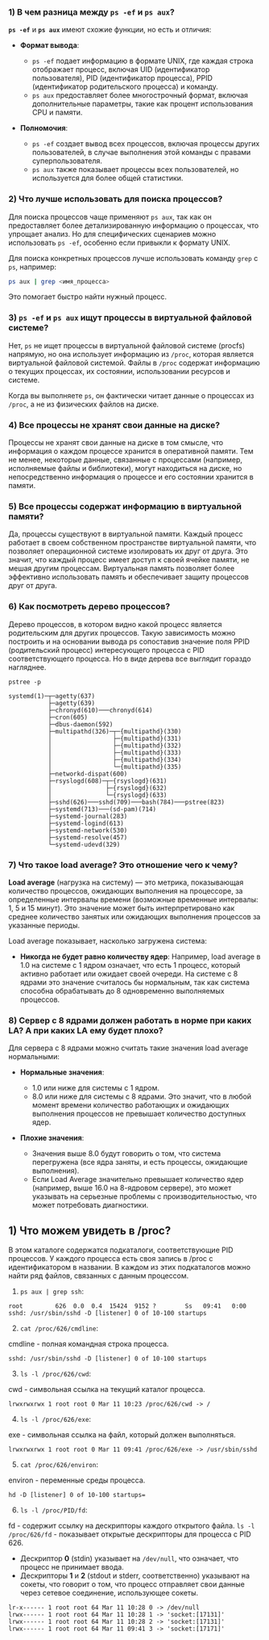 ### 1) В чем разница между `ps -ef` и `ps aux`?

**`ps -ef`** и **`ps aux`** имеют схожие функции, но есть и отличия:

- **Формат вывода**: 
  - `ps -ef` подает информацию в формате UNIX, где каждая строка отображает процесс, включая UID (идентификатор пользователя), PID (идентификатор процесса), PPID (идентификатор родительского процесса) и команду.
  - `ps aux` предоставляет более многострочный формат, включая дополнительные параметры, такие как процент использования CPU и памяти.

- **Полномочия**:
  - `ps -ef` создает вывод всех процессов, включая процессы других пользователей, в случае выполнения этой команды с правами суперпользователя.
  - `ps aux` также показывает процессы всех пользователей, но используется для более общей статистики.

### 2) Что лучше использовать для поиска процессов?

Для поиска процессов чаще применяют `ps aux`, так как он предоставляет более детализированную информацию о процессах, что упрощает анализ. Но для специфических сценариев можно использовать `ps -ef`, особенно если привыкли к формату UNIX. 

Для поиска конкретных процессов лучше использовать команду `grep` с `ps`, например:

```bash
ps aux | grep <имя_процесса>
```

Это помогает быстро найти нужный процесс.

### 3) `ps -ef` и `ps aux` ищут процессы в виртуальной файловой системе?

Нет, `ps` не ищет процессы в виртуальной файловой системе (procfs) напрямую, но она использует информацию из `/proc`, которая является виртуальной файловой системой. Файлы в `/proc` содержат информацию о текущих процессах, их состоянии, использовании ресурсов и системе. 

Когда вы выполняете `ps`, он фактически читает данные о процессах из `/proc`, а не из физических файлов на диске.

### 4) Все процессы не хранят свои данные на диске?

Процессы не хранят свои данные на диске в том смысле, что информация о каждом процессе хранится в оперативной памяти. Тем не менее, некоторые данные, связанные с процессами (например, исполняемые файлы и библиотеки), могут находиться на диске, но непосредственно информация о процессе и его состоянии хранится в памяти.

### 5) Все процессы содержат информацию в виртуальной памяти?

Да, процессы существуют в виртуальной памяти. Каждый процесс работает в своем собственном пространстве виртуальной памяти, что позволяет операционной системе изолировать их друг от друга. Это значит, что каждый процесс имеет доступ к своей ячейке памяти, не мешая другим процессам. Виртуальная память позволяет более эффективно использовать память и обеспечивает защиту процессов друг от друга.

### 6) Как посмотреть дерево процессов?

Дерево процессов, в котором видно какой процесс является родительским для других процессов. Такую зависимость можно построить и на основании вывода ps сопоставив значение поля PPID (родительский процесс) интересующего процесса с PID соответствующего процесса. Но в виде дерева все выглядит гораздо нагляднее.

```
pstree -p

systemd(1)─┬─agetty(637)
           ├─agetty(639)
           ├─chronyd(610)───chronyd(614)
           ├─cron(605)
           ├─dbus-daemon(592)
           ├─multipathd(326)─┬─{multipathd}(330)
           │                 ├─{multipathd}(331)
           │                 ├─{multipathd}(332)
           │                 ├─{multipathd}(333)
           │                 ├─{multipathd}(334)
           │                 └─{multipathd}(335)
           ├─networkd-dispat(600)
           ├─rsyslogd(608)─┬─{rsyslogd}(631)
           │               ├─{rsyslogd}(632)
           │               └─{rsyslogd}(633)
           ├─sshd(626)───sshd(709)───bash(784)───pstree(823)
           ├─systemd(713)───(sd-pam)(714)
           ├─systemd-journal(283)
           ├─systemd-logind(613)
           ├─systemd-network(530)
           ├─systemd-resolve(457)
           └─systemd-udevd(329)
```

### 7) Что такое load average? Это отношение чего к чему?

**Load average** (нагрузка на систему) — это метрика, показывающая количество процессов, ожидающих выполнения на процессоре, за определенные интервалы времени (возможные временные интервалы: 1, 5 и 15 минут). Это значение может быть интерпретировано как среднее количество занятых или ожидающих выполнения процессов за указанные периоды.

Load average показывает, насколько загружена система:

- **Никогда не будет равно количеству ядер**: Например, load average в 1.0 на системе с 1 ядром означает, что есть 1 процесс, который активно работает или ожидает своей очереди. На системе с 8 ядрами это значение считалось бы нормальным, так как система способна обрабатывать до 8 одновременно выполняемых процессов.

### 8) Сервер с 8 ядрами должен работать в норме при каких LA? А при каких LA ему будет плохо?

Для сервера с 8 ядрами можно считать такие значения load average нормальными:

- **Нормальные значения**: 
  - 1.0 или ниже для системы с 1 ядром.
  - 8.0 или ниже для системы с 8 ядрами.
  Это значит, что в любой момент времени количество работающих и ожидающих выполнения процессов не превышает количество доступных ядер.

- **Плохие значения**:
  - Значения выше 8.0 будут говорить о том, что система перегружена (все ядра заняты, и есть процессы, ожидающие выполнения).
  - Если Load Average значительно превышает количество ядер (например, выше 16.0 на 8-ядровом сервере), это может указывать на серьезные проблемы с производительностью, что может потребовать диагностики.


## 1) Что можем увидеть в /proc?

 В этом каталоге содержатся подкаталоги, соответствующие PID процессов. У каждого процесса есть своя запись в /proc с идентификатором в названии. В каждом из этих подкаталогов можно найти ряд файлов, связанных с данным процессом.

1. `ps aux | grep ssh`:
```
root         626  0.0  0.4  15424  9152 ?        Ss   09:41   0:00 sshd: /usr/sbin/sshd -D [listener] 0 of 10-100 startups
```

2. `cat /proc/626/cmdline`:

cmdline - полная командная строка процесса.

```
sshd: /usr/sbin/sshd -D [listener] 0 of 10-100 startups
```

3. `ls -l /proc/626/cwd`:

cwd - символьная ссылка на текущий каталог процесса.

```
lrwxrwxrwx 1 root root 0 Mar 11 10:23 /proc/626/cwd -> /
```

4. `ls -l /proc/626/exe`:

exe - символьная ссылка на файл, который должен выполняться.

```
lrwxrwxrwx 1 root root 0 Mar 11 09:41 /proc/626/exe -> /usr/sbin/sshd
```

5. `cat /proc/626/environ`:

environ - переменные среды процесса.

```
hd -D [listener] 0 of 10-100 startups=
```

6. `ls -l /proc/PID/fd`:

fd - содержит ссылку на дескрипторы каждого открытого файла. `ls -l /proc/626/fd` - показывает открытые дескрипторы для процесса с PID 626.

- Дескриптор **0** (stdin) указывает на `/dev/null`, что означает, что процесс не принимает ввода.
- Дескрипторы **1** и **2** (stdout и stderr, соответственно) указывают на сокеты, что говорит о том, что процесс отправляет свои данные через сетевое соединение, использующее сокеты.

```
lr-x------ 1 root root 64 Mar 11 10:28 0 -> /dev/null
lrwx------ 1 root root 64 Mar 11 10:28 1 -> 'socket:[17131]'
lrwx------ 1 root root 64 Mar 11 10:28 2 -> 'socket:[17131]'
lrwx------ 1 root root 64 Mar 11 09:41 3 -> 'socket:[17171]'
```
